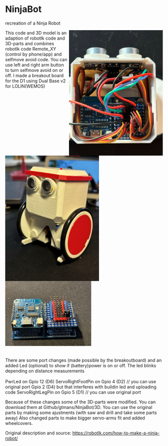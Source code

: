 # NinjaBot
recreation of a Ninja Robot

<img src="https://github.com/gtmans/NinjaBot/blob/main/Ninja_top_view.JPG" width="300" align="right" />
<img src="https://github.com/gtmans/NinjaBot/blob/main/Ninja_front_view.JPG" width="300" align="left" />

This code and 3D model is an adaption of robotlk code and 3D-parts and combines robotlk code Remote_XY (control by phone/app) and selfmove avoid code.
You can use left and right arm button to turn selfmove avoid on or off.
I made a breakout board for the D1 using Dual Base v2 for LOLIN(WEMOS)
<BR><BR>
<img src="https://github.com/gtmans/NinjaBot/blob/main/Dual_Base-empty-small.jpg" width="275" />
<BR><BR><BR>
There are some port changes (made possible by the breakoutboard) and an added Led (optional) to show if (battery)power is on or off. The led blinks depending on distance measurements
<BR><BR> 
PwrLed            on Gpio 12 (D6)
ServoRightFootPin on Gpio 4  (D2) // you can use original port Gpio 2 (D4) but that interferes with buildin led and uploading code
ServoRightLegPin  on Gpio 5  (D1) // you can use original port
 
Because of these changes some of the 3D-parts were modified. You can download them at Github/gtmans/NinjaBot/3D.
You can use the original parts by making some ajustments (with saw and drill and take some parts away)
Also changed parts to make bigger servo-arms fit and added wheelcovers.

Original description and source: https://robotlk.com/how-to-make-a-ninja-robot/
